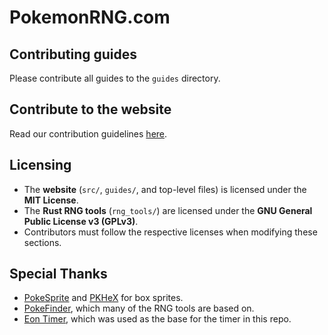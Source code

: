 # PokemonRNG.com

## Contributing guides

Please contribute all guides to the `guides` directory.

## Contribute to the website

Read our contribution guidelines [here](./CONTRIBUTING.md).

## Licensing

- The **website** (`src/`, `guides/`, and top-level files) is licensed under the **MIT License**.
- The **Rust RNG tools** (`rng_tools/`) are licensed under the **GNU General Public License v3 (GPLv3)**.
- Contributors must follow the respective licenses when modifying these sections.

## Special Thanks

- [PokeSprite](https://github.com/msikma/pokesprite/) and [PKHeX](https://github.com/kwsch/PKHeX) for box sprites.
- [PokeFinder](https://github.com/Admiral-Fish/PokeFinder), which many of the RNG tools are based on.
- [Eon Timer](https://github.com/DasAmpharos/EonTimer), which was used as the base for the timer in this repo.
